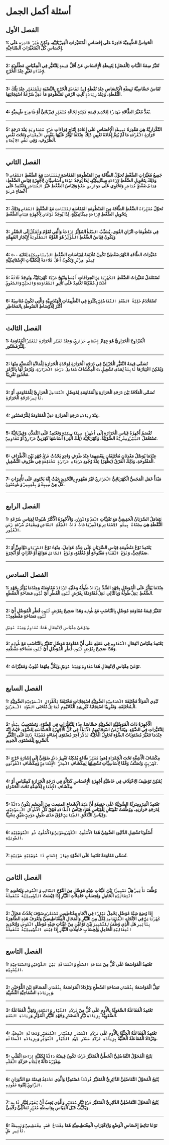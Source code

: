 # أسئلة أكمل الجمل

<style>
{`
  code {
    background-color: #e6f6e6 !important;
    color: #22863a !important;
    border: 1px solid #b7e1cd !important;
  }
`}
</style>

## الفصل الأول


#### 1: الْحَوَاسُّ الطَّبِيعِيَّةُ قَادِرَةٌ عَلَى إِحْسَاسِ الْمُتَغَيِّرَاتِ الْفِيزْيَائِيَّةِ، وَلَكِنْ `غَيْرُ قَادِرَةٍ` عَلَى إِحْسَاسِ كُلِّ الْمُتَغَيِّرَاتِ الصِّنَاعِيَّةِ.

---

#### 2: تُعَبِّرُ سِمَةُ الثَّبَاتِ (الْفَصْلِ) لِنَبِيطَةِ الْإِحْسَاسِ عَنْ أَقَلِّ `قِيمَةٍ` لِلتَّغَيُّرِ فِي الْمِقْيَاسِ مَطْلُوبَةٍ `لِإِحْدَاثِ` تَغَيُّرٍ عِنْدَ الْخَرْجِ.

---

#### 3: تُقَاسُ حَسَّاسِيَّةُ نَبِيطَةِ الْإِحْسَاسِ عِنْدَ نُقْطَةٍ [بِـ] `تَفَاضُلِ` الْخَرْجِ بِالنِّسْبَةِ `لِلْمُتَغَيِّرِ` عِنْدَ تِلْكَ النُّقْطَةِ، وَعِنْدَ `زِيَادَةٍ` ثَابِتِ الزَمَنِ لمَنْظُومَةٍ مَا `تَقِلُّ` سُرْعَةُ اسْتِجَابَتِهَا.

---

#### 4: يُعَدُّ مُغَيِّرُ الطَّاقَةِ `جَهَازًا` لِتَحْدِيدِ قِيمَةِ `كَمِّيَّةٍ` لِحَالَةِ `مُتَغَيِّرٍ` فِيزْيَائِيٍّ أَوْ `ظَاهِرَةٍ` طَبِيعِيَّةٍ.

---

#### 5: التَّكْرَارِيَّةُ هِيَ مَقْدِرَةُ `نَبِيطَةِ` الْإِحْسَاسِ عَلَى إِعَادَةِ إِنْتَاجِ قِرَاءَاتِ `خَرْجٍ مُتَسَاوِيَةٍ` عِنْدَ دَرَجَةِ حَرَارَةِ `الْغُرْفَةِ` مَا لَمْ يُتِمَّ إِعَادَةُ تَعْيِينِ ذَلِكَ عِنْدَمَا تُؤَثِّرُ عَلَيْهَا بِنَفْسِ `الْمِقْيَاسِ` وَتَحْتَ نَفْسِ الظُّرُوفِ، وَفِي `نَفْسِ الِاتِّجَاهِ`.

---

## الفصل الثاني


#### 1: جَمِيعُ مُغَيِّرَاتِ الضَّغْطِ تُحوِّلُ الطَّاقَةَ مِنَ المَنْظُومَةِ المُقَاسَةِ `لِتَتَنَاسَبَ` مَعَ الضَّغْطِ `المُقَاسِ` وَذَلِكَ بِتَحْوِيلِ الضَّغْطِ `لِإِزَاحَةٍ` مِيكَانِيكِيَّةٍ، لِذَا يُوجَدُ `نَوْعَانِ` أَسَاسِيَّانِ لِأَجْهِزَةِ قِيَاسِ الضَّغْطِ: `قِيَاسُ` ضَغْطٍ `مُبَاشِرٍ` وَتَحْتَوِي عَلَى `مَوَازِينِ ضَغْطٍ` وَقِيَاسُ الضَّغْطِ غَيْرُ `المُبَاشِرِ` وَتَعْتَمِدُ عَلَى أَعْضَاءٍ `مَرِنَةٍ`

---

#### 2: تُحوِّلُ `مُغَيِّرَاتُ` الضَّغْطِ الطَّاقَةَ مِنَ المَنْظُومَةِ المُقَاسَةِ `لِتَتَنَاسَبَ` مَعَ الضَّغْطِ `المُقَاسِ` وَذَلِكَ بِتَحْوِيلِ الضَّغْطِ `لِإِزَاحَةٍ` مِيكَانِيكِيَّةٍ، لِذَا يُوجَدُ `نَوْعَانِ` لِأَجْهِزَةِ `قِيَاسِ` الضَّغْطِ

---

#### 3: فِي مَنْظُومَاتِ اتِّزَانِ القُوَى، يُسَبِّبُ `الضَّغْطُ` المُؤَثِّرُ `إِزَاحَةً` وَالَّتِي تُقَوَّمُ وَ`تُقَلَّلُ` إِلَى الصِّفْرِ وَيَكُونُ قِيَاسُ الضَّغْطِ `المُؤَثِّرُ` هُوَ القُوَّةُ `المَطْلُوبَةُ` لِإِنْجَازِ المُهِمَّةِ

---

#### 4: مُغَيِّرَاتُ الطَّاقَةِ الكَهْرُضَغْطِيِّ تَكُونُ مُلَائِمَةً لِقِيَاسَاتِ الضَّغْطِ `الدِّينَامِيكِيَّةِ` لِغَايَةِ `٥٠٠ كِيلُو هِرْتْزٍ` وَتَكُونُ `أَقَلَّ مُلَاءَمَةً` لِلْكَمِّيَّاتِ الإِسْتَاتِيكِيَّةِ

---

#### 5: تُسْتَعْمَلُ مُغَيِّرَاتُ الضَّغْطِ `الكَهْرَبَائِيِّ` انْحِرَافَاتٍ `أَبْسَطَ` وَتُنْتِجُ `خَرْجًا` كَهْرَبَائِيَّاََ، وَتُوجَدُ `ثَلَاثَةُ أَشْكَالٍ` مُمْكِنَةٌ تَعْتَمِدُ عَلَى تَأْثِيرِ `المُقَاوَمَةِ` وَ`الحَثِّيِّ` وَ`السَّعْوِيِّ`

---

#### 6: تُسْتَخْدَمُ `خَلِيَّةُ الضَّغْطِ التَّفَاضُلِيِّ` بِكَثْرَةٍ فِي التَّطْبِيقَاتِ الْهَنْدَسِيَّةِ وَالَّتِي تَكُونُ مُنَاسِبَةً أَكْثَرَ لِلْأَوْسَاطِ المَنُوطَةِ بِالمَخَاطِرِ

---

## الفصل الثالث


#### 1: الْمُزْدَوِجُ الْحَرَارِيُّ هُوَ جِهَازُ `إِحْسَاسٍ حَرَارِيٍّ`، وَعِنْدَ `تَغَيُّرِ` الْحَرَارَةِ `تَتَغَيَّرُ` الْمُقَاوَمَةُ لِلثِّرْمُسْتُورِ.

---

#### 2: تُسَمَّى قِيمَةُ التَّغَيُّرِ الْجُزْئِيِّ فِي دَرَجَةِ الْحَرَارَةِ لِوَحْدَةِ الْحَرَارَةِ لِلْمَادَّةِ الْمُصَنَّعِ مِنْهَا الْمِكْشَافُ `مُعَامِلَ دَرَجَةِ الْحَرَارَةِ`، وَيُرْمَزُ لَهَا بِالرَّمْزِ `α`، وَيُمْكِنُ اعْتِبَارُهَا `ثَابِتَةً` لِمَدَى تَشْغِيلٍ مَحْدُودٍ تَقْرِيبًا.

---

#### 3: تُسَمَّى الْعَلَاقَةُ بَيْنَ دَرَجَةِ الْحَرَارَةِ وَالْمُقَاوَمَةِ لِمُوَصِّلٍ `الْمُعَامِلَ` الْحَرَارِيَّ لِلْمُقَاوَمَةِ، أَوْ `تَأْثِيرَ` دَرَجَةِ الْحَرَارَةِ.

---

#### 4: عِنْدَ `زِيَادَةِ` دَرَجَةِ الْحَرَارَةِ `تَقِلُّ` الْمُقَاوَمَةُ لِلثِّرْمُسْتُورِ.

---

#### 5: تُقْسَمُ أَجْهِزَةُ قِيَاسِ الْحَرَارَةِ إِلَى `أَجْهِزَةٍ مِيكَانِيكِيَّةٍ` وَتَعْتَمِدُ عَلَى التَّمَدُّدِ، وَفِيزْيَائِيَّةً تَسْتَعْمَلُ `البَيْرُومِتْرِيَّةُ` الضَّوْئِيَّةُ، وَكَهْرَبَائِيًة (تِلْكَ الَّتِي) أَسَاسُهَا كَهْرَبِيٌّ `حَرَارِيٌّ` أَوْ `مُقَاوِمِيٌّ`.

---

#### 6: عِنْدَمَا يُوَصَّلُ مَعْدِنَانِ مُخْتَلِفَانِ بِبَعْضِهِمَا عِنْدَ طَرَفٍ وَاحِدٍ يَحْدُثُ `فَرْقُ` جُهْدٍ بَيْنَ الْأَطْرَافِ الْمَفْتُوحَةِ، وَذَلِكَ الْفَرْقُ (يَظْهَرُ) عِنْدَ وُجُودِ `دَرَجَاتِ حَرَارَةٍ مُخْتَلِفَةٍ` فِي ظُرُوفِ التَّشْغِيلِ.

---

#### 7: مَبْدَأُ عَمَلِ الْمَجَسُّ الْكَهْرَبَائِيُّ `الْحَرَارِيُّ` غَيْرُ مَفْهُومٍ بِالتَّحْدِيدِ حَيْثُ إِنَّهُ يَحْتَوِي عَلَى تَأْثِيرَاتِ كُلٍّ مِنْ `سِيبِكْ` وَ `بِلْتِيِيرْ` وَ `طُومْسُونْ`.

---

## الفصل الرابع


#### 1: يَتَعَامَلُ السَّرَيَانُ الْحَقِيقِيُّ مَعَ تَقْنِيَّاتِ `الْعَدِّ` وَ`الْوَزْنِ`، وَالْأَجْهِزَةُ الْأَكْثَرُ شُيُوعًا لِقِيَاسِ سُرْعَةِ النُّقْطَةِ هِيَ `مِجَسَّاتُ بِيتُو الِاسْتَاتِي` وَ`الْمِرْيَاحَاتُ ذَاتُ السِّلْكِ السَّاخِنِ` وَ`مِقْيَاسُ سُرْعَةِ زَمَنِ الْعُبُورِ`.

---

#### 2: يَعْتَمِدُ نَوْعُ مَنْظُومَةِ قِيَاسِ السَّرَيَانِ عَلَى عِدَّةِ عَوَامِلَ، مِنْهَا: نَوْعُ `السَّرَيَانِ` دَوَّامِيٍّ أَوْ صَفَائِحِيٍّ، وَ`نَوْعُ الْقَنَاةِ` مَفْتُوحَةٍ أَوْ مُغْلَقَةٍ، وَ`نَوْعُ السَّائِلِ` مَوَائِعَ أَوْ غَازَاتٍ أَوْ أَبْخِرَةٍ.

---

## الفصل السادس


#### 1: عِنْدَمَا يُؤَثَّرُ عَلَى الْمُوَصِّلِ بِجُهْدِ الشَّدِّ `يَزْدَادُ` طُولُهُ وَعَلَيْهِ `تَزْدَادُ` مُقَاوَمَتُهُ وَعِنْدَمَا يُؤَثَّرُ بِجُهْدِ الضَّغْطِ `يَقِلُّ` طُولُهُ وَبِالتَّالِي `تَقِلُّ` مُقَاوَمَتُهُ بِفَرْضِ `ثُبُوتِ` الْقُطْرِ أَيْ `ثُبُوتِ` مَسَاحَةِ الْمَقْطَعِ.

---

#### 2: تَتَغَيَّرُ قِيمَةُ مُقَاوَمَةِ مُوَصِّلٍ بِالتَّنَاسُبِ مَعَ `طُولِهِ` وَهَذَا صَحِيحٌ بِفَرْضِ `ثُبُوتِ` قُطْرِ الْمُوَصِّلِ أَيْ `ثُبُوتِ` مَسَاحَةِ مَقْطَعِهِ؛؛؛
   وَنَوْعَيْ مِقْيَاسِ الِانْفِعَالِ هُمَا:  `مُقَاوِمٌ` وَ`شِبْهُ مُوَصِّلٍ`. 

---

#### 3: يَعْتَمِدُ مِقْيَاسُ انْفِعَالِ `الْمُقَاوِمِ` فِي عَمَلِهِ عَلَى أَنَّ مُقَاوَمَةَ مُوَصِّلٍ تَتَغَيَّرُ بِالتَّنَاسُبِ مَعَ `طُولِهِ` وَهَذَا صَحِيحٌ بِفَرْضِ `ثُبُوتِ` قُطْرِ الْمُوَصِّلِ أَيْ `ثُبُوتِ` مَسَاحَةِ مَقْطَعِهِ.

---

#### 4: نَوْعَيْ مِقْيَاسِ الِانْفِعَالِ هُمَا `مُقَاوِمٌ` وَ`شِبْهُ مُوَصِّلٍ` وَلِكُلٍّ مِنْهُمَا عُيُوبٌ وَمُمَيِّزَاتٌ.

---

## الفصل السابع


#### 1: تُبْدِي الْمَوَادُّ مُخْتَلِفَةَ `الْحَسَاسِيَّةِ` الضَّوئِيَّةِ اسْتِجَابَاتٍ مُخْتَلِفَةً `لِلْأَطْوَالِ الْـمَوْجِيَّةِ` الضَّوئِيَّةِ الْـمُخْتَلِفَةِ، وَتَقْرِيبًا اسْتِجَابَةُ كَبْرِيتِيدِ الْكَادْيُومِ `تُمَاثِلُ` مُنْحَنَى `الضَّوْءِ الْـمَرْئِيِّ`.

---

#### 2: الْأَجْهِزَةُ ذَاتُ الْمُوَصِّلِيَّةِ الضَّوئِيَّةِ حَسَّاسَةٌ `جِدًّا` لِلتَّغَيُّرَاتِ فِي الضَّوْءِ، وَتَسْتَجِيبُ `بِبُطْءٍ` لِلتَّغَيُّرَاتِ فِي الضَّوْءِ. وَيُعَدُّ زَمَنُ اسْتِجَابَتِهِمُ `الْأَبْطَأَ` فِي كُلِّ الْأَجْهِزَةِ الْحَسَّاسَةِ لِلضَّوْءِ، حَيْثُ إِنَّهُ عِنْدَمَا تَتَغَيَّرُ مُسْتَوَيَاتُ الضَّوْءِ تُحَاوِلُ الْخَلِيَّةُ `تَذَكُّرَ` آخِرَ مُسْتَوًى إِضَاءَةٍ `مُفَضِّلَةً ذَلِكَ` عَلَى التَّغَيُّرِ السَّرِيعِ لِلْمُسْتَوَى الْجَدِيدِ.

---

#### 3: مِكْشَافُ الْأَشِعَّةِ تَحْتَ الْحَمْرَاءِ [هو] `مُغَيِّرُ` طَاقَةٍ يُمْكِنُهُ تَغْيِيرُ `دَخْلٍ` ضَوْئِيٍّ إِلَى إِشَارَةِ خَرْجٍ `كَهْرَبِيٍّ`، وَتُصَنَّفُ وَفْقًا لِأَسَاسِيَّاتِ تَشْغِيلِهَا لِمِكْشَافِ `الْمِحَرِّ الْإِشْعَاعِيِّ` وَمِكْشَافِ `الْفُوتُونِ`.

---

#### 4: يُمْكِنُ تَوْظِيفُ الِاخْتِلَافِ فِي خَاصِّيَّةِ أَجْهِزَةِ الْإِحْسَاسِ كَدَالَّةٍ فِي دَرَجَةِ الْحَرَارَةِ كَمِقْيَاسٍ أَوْ مِكْشَافِ `الْإِشْعَاعِ` لِلْأَشِعَّةِ تَحْتَ الْحَمْرَاءِ.

---

#### 5: تَعْتَمِدُ الْبَيرُومِترِيَّةُ الضَّوئِيَّةُ عَلَى حَقِيقَةِ أَنَّ `طَيْفَ` الْإِشْعَاعِ المنبعث مِنَ الْجِسْمِ يَكُونُ `دَالَّةً` لِدَرَجَةِ حَرَارَتِهِ، وَوُظِّفَتْ تَقْنِيَتَانِ لِلْقِيَاسِ هُمَا: قِيَاسُ `الطَّاقَةِ` فَوْقَ كُلِّ `الْأَطْوَالِ الْـمَوْجِيَّةِ`، وَقِيَاسُ التَّدَفُّقِ `الضِّيَائِيِّ` فَوْقَ مَدَى طُولٍ `مَوْجِيٍّ` ضَيِّقٍ نِسْبِيًّا.

---

#### 6: أُسْلُوبَا تَشْغِيلِ الدَّايُودِ الضَّوئِيِّ هُمَا `الْأُسْلُوبُ الْكَهْرَوضَوْئِيُّ` وَ`الْأُسْلُوبُ ذُو الْمُوَصِّلِيَّةِ الضَّوئِيَّةِ`.

---

#### 7: تُسَمَّى مُقَاوَمَةٌ تَعْتَمِدُ عَلَى الضَّوْءِ `جِهَازَ إِحْسَاسٍ ذَا مُوَصِّلِيَّةٍ ضَوْئِيَّةٍ`.

---

## الفصل الثامن


#### 1: وُظِّفَ `تَأْثِيرُ` هِلٌْ `تَمْيِيزًا` بَيْنَ عَيِّنَاتِ شِبْهِ مُوَصِّلٍ مِنَ النَّوْعِ `السَّالِبِ` وَ `الْمُوجَبِ` وَلِتَحْدِيدِ `انْتِقَالِيَّةِ` الْحَامِلِ وَلِحِسَابِ حَامِلاتِ التَّيَّارِ إِذَا قِيْسَتْ `التَّوْصِيلِيَّةُ مُنْفَصِلَةً`

---

#### 2: إِذَا وُضِعَ شِبْهُ مُوَصِّلٍ يَحْمِلُ `تَيَّارًا` فِي اتِّجَاهِ مِغْنَاطِيسٍ `مُسْتَعْرَضٍ` سَوْفَ يَحْدُثُ مَجَالٌ `كَهْرَبَائِيٌّ` فِي الاِتِّجَاهِ `الْمُتَعَامِدِ` لِكُلٍّ مِنَ التَّيَّارِ وَالْمَجَالِ الْمِغْنَاطِيسِيِّ وَتُعْرَفُ هَذِهِ الظَّاهِرَةُ `بِتَأْثِيرِ` هَل الَّذِي وُظِّفَ `لِلتَّمْيِيزِ` بَيْنَ نَوْعَيْنِ مِنْ عَيِّنَاتِ شِبْهِ مُوَصِّلٍ `الْمُوجَبِ` وَلِتَحْدِيدِ `انْتِقَالِيَّةِ` الْحَامِلِ وَلِحِسَابِ حَامِلاتِ التَّيَّارِ إِذَا `قِيْسَتِ التَّوْصِيلِيَّةُ مُنْفَصِلَةً`

---

## الفصل التاسع


#### 1: تَعْتَمِدُ الْمُوَاسَعَةُ عَلَى كُلٍّ مِنْ `مَسَاحَةِ السَّطْحِ` وَ`الْمَسَافَةِ بَيْنَ اللَّوْحَيْنِ` وَ`السَّمَاحِيَّةِ النِّسْبِيَّةِ`.

---

#### 2: تَقِلُّ الْمُوَاسَعَةُ `بِنُقْصَانِ` مَسَاحَةِ السَّطْحِ وَتَزْدَادُ الْمُوَاسَعَةُ `بِنُقْصَانِ` الْمَسَافَةِ بَيْنَ اللَّوْحَيْنِ وَ`بِزِيَادَةِ` السَّمَاحِيَّةِ النِّسْبِيَّةِ.

---

#### 3: تَعْتَمِدُ الْمُفَاعَلَةُ السَّعَوِيَّةُ بِالْأُومِ عَلَى كُلٍّ مِنْ `تَرَدُّدِ التَّيَّارِ` وَ`السَّعَةِ`، وَتَقِلُّ الْمُفَاعَلَةُ السَّعَوِيَّةُ `بِزِيَادَةِ` تَيَّارِ الْمَصْدَرِ وَجُهْدِ التَّيَّارِ الْمُؤَثِّرِ وَ`زِيَادَةِ السَّعَةِ`.

---

#### 4: تَعْتَمِدُ الْمُفَاعَلَةُ الْحَثِّيَّةُ بِالْأُومِ عَلَى `تَرَدُّدِ الْمَصْدَرِ لِلتَّيَّارِ الْمُتَغَيِّرِ` وَ`مَحَاثَةِ الْمِحَثِّ`، وَتَزْدَادُ الْمُفَاعَلَةُ الْحَثِّيَّةُ `بِزِيَادَةِ تَرَدُّدِ مَصْدَرِ جُهْدِ التَّيَّارِ الْمُؤَثِّرِ` وَ`بِزِيَادَةِ الْمَحَاثَةِ`.

---

#### 5: يَنْتِجُ الْمُحَوِّلُ التَّفَاضُلِيُّ الْخَطِّيُّ الْمُتَغَيِّرُ `خَرْجًا` تَكُونُ قِيمَتُهُ `دَالَّةً` لِكَمِّيَّةِ `إِزَاحَةِ` الْقَلْبِ وَ`طَوْرُهُ` دَالَّةً `لِاتِّجَاهِ` حَرَكَةِ `الْقَلْبِ`.

---

#### 6: يُنْتِجُ الْمُحَوِّلُ التَّفَاضُلِيُّ الدَّائِرِيُّ الْمُتَغَيِّرُ `فُولْتَاََ` مُسْتَمِرًّا وَالَّذِي `تَخْتَلِفُ` قِيمَتُهُ مَعَ الدَّوَرَانِ `الزَّاوِيِّ` لِنُتُوءِ `عَمُودِهِ`.

---

#### 7: يُنْتِجُ الْمُحَوِّلُ التَّفَاضُلِيُّ الدَّائِرِيُّ الْمُتَغَيِّرُ `خَرْجَ` تَيَّارٍ `مُتَغَيِّرٍ` وَالَّذِي يَجِبُ أَنْ `يُقَوَّمَ` لِتَيَّارٍ `ثَابِتٍ` وَيُكَيَّفَ قَبْلَ الْقِيَاسِ بِوَاسِطَةِ `مُغَيِّرٍ` تَمَاثُلِيٍّ رَقْمِيٍّ.

---

#### 8: نَوْعَا نَبَائِطِ إِحْسَاسِ الْوَضْعِ وَالِاقْتِرَابِ الْمِغْنَطِيسِيَّةِ هُمَا `مِفْتَاحُ قَصَبٍ مِغْنَطِيسِيٌّ` وَ`نَبِيطَةُ تَأْثِيرِ هَلٍّ`.

---
